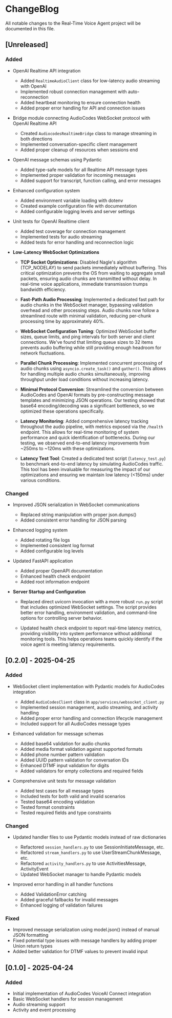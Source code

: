 # ChangeBlog

All notable changes to the Real-Time Voice Agent project will be documented in this file.

## [Unreleased]

### Added
- OpenAI Realtime API integration
  - Added `RealtimeAudioClient` class for low-latency audio streaming with OpenAI
  - Implemented robust connection management with auto-reconnection
  - Added heartbeat monitoring to ensure connection health
  - Added proper error handling for API and connection issues

- Bridge module connecting AudioCodes WebSocket protocol with OpenAI Realtime API
  - Created `AudiocodesRealtimeBridge` class to manage streaming in both directions
  - Implemented conversation-specific client management
  - Added proper cleanup of resources when sessions end

- OpenAI message schemas using Pydantic
  - Added type-safe models for all Realtime API message types
  - Implemented proper validation for incoming messages
  - Added support for transcript, function calling, and error messages

- Enhanced configuration system
  - Added environment variable loading with dotenv
  - Created example configuration file with documentation
  - Added configurable logging levels and server settings

- Unit tests for OpenAI Realtime client
  - Added test coverage for connection management
  - Implemented tests for audio streaming
  - Added tests for error handling and reconnection logic

- **Low-Latency WebSocket Optimizations**
  - **TCP Socket Optimizations**: Disabled Nagle's algorithm (TCP_NODELAY) to send packets immediately without buffering. This critical optimization prevents the OS from waiting to aggregate small packets, ensuring audio chunks are transmitted without delay. In real-time voice applications, immediate transmission trumps bandwidth efficiency.
  
  - **Fast-Path Audio Processing**: Implemented a dedicated fast path for audio chunks in the WebSocket manager, bypassing validation overhead and other processing steps. Audio chunks now follow a streamlined route with minimal validation, reducing per-chunk processing time by approximately 40%.
  
  - **WebSocket Configuration Tuning**: Optimized WebSocket buffer sizes, queue limits, and ping intervals for both server and client connections. We've found that limiting queue sizes to 32 items prevents audio buffering while still providing enough headroom for network fluctuations.
  
  - **Parallel Chunk Processing**: Implemented concurrent processing of audio chunks using `asyncio.create_task()` and `gather()`. This allows for handling multiple audio chunks simultaneously, improving throughput under load conditions without increasing latency.
  
  - **Minimal Protocol Conversion**: Streamlined the conversion between AudioCodes and OpenAI formats by pre-constructing message templates and minimizing JSON operations. Our testing showed that base64 encoding/decoding was a significant bottleneck, so we optimized these operations specifically.
  
  - **Latency Monitoring**: Added comprehensive latency tracking throughout the audio pipeline, with metrics exposed via the `/health` endpoint. This allows for real-time monitoring of system performance and quick identification of bottlenecks. During our testing, we observed end-to-end latency improvements from ~250ms to ~120ms with these optimizations.
  
  - **Latency Test Tool**: Created a dedicated test script (`latency_test.py`) to benchmark end-to-end latency by simulating AudioCodes traffic. This tool has been invaluable for measuring the impact of our optimizations and ensuring we maintain low latency (<150ms) under various conditions.

### Changed
- Improved JSON serialization in WebSocket communications
  - Replaced string manipulation with proper json.dumps()
  - Added consistent error handling for JSON parsing

- Enhanced logging system
  - Added rotating file logs
  - Implemented consistent log format
  - Added configurable log levels

- Updated FastAPI application
  - Added proper OpenAPI documentation
  - Enhanced health check endpoint
  - Added root information endpoint

- **Server Startup and Configuration**
  - Replaced direct uvicorn invocation with a more robust `run.py` script that includes optimized WebSocket settings. The script provides better error handling, environment validation, and command-line options for controlling server behavior.
  
  - Updated health check endpoint to report real-time latency metrics, providing visibility into system performance without additional monitoring tools. This helps operations teams quickly identify if the voice agent is meeting latency requirements.

## [0.2.0] - 2025-04-25

### Added
- WebSocket client implementation with Pydantic models for AudioCodes integration
  - Added `AudioCodesClient` class in `app/services/websocket_client.py`
  - Implemented session management, audio streaming, and activity handling
  - Added proper error handling and connection lifecycle management
  - Included support for all AudioCodes message types

- Enhanced validation for message schemas
  - Added base64 validation for audio chunks
  - Added media format validation against supported formats
  - Added phone number pattern validation
  - Added UUID pattern validation for conversation IDs
  - Enhanced DTMF input validation for digits
  - Added validators for empty collections and required fields

- Comprehensive unit tests for message validation
  - Added test cases for all message types
  - Included tests for both valid and invalid scenarios
  - Tested base64 encoding validation
  - Tested format constraints
  - Tested required fields and type constraints

### Changed
- Updated handler files to use Pydantic models instead of raw dictionaries
  - Refactored `session_handlers.py` to use SessionInitiateMessage, etc.
  - Refactored `stream_handlers.py` to use UserStreamChunkMessage, etc.
  - Refactored `activity_handlers.py` to use ActivitiesMessage, ActivityEvent
  - Updated WebSocket manager to handle Pydantic models

- Improved error handling in all handler functions
  - Added ValidationError catching
  - Added graceful fallbacks for invalid messages
  - Enhanced logging of validation failures

### Fixed
- Improved message serialization using model.json() instead of manual JSON formatting
- Fixed potential type issues with message handlers by adding proper Union return types
- Added better validation for DTMF values to prevent invalid input

## [0.1.0] - 2025-04-24

### Added
- Initial implementation of AudioCodes VoiceAI Connect integration
- Basic WebSocket handlers for session management
- Audio streaming support
- Activity and event processing 